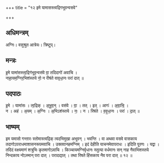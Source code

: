 +++
title = "१२ इमे यामासस्त्वद्रिगभूवन्वसवे"

+++
## अधिमन्त्रम्
अग्निः। वसुश्रुत आत्रेयः। त्रिष्टुप्।

## मन्त्रः
इ॒मे यामा॑सस्त्व॒द्रिग॑भूव॒न्वस॑वे वा॒ तदिदागो॑ अवाचि ।  
नाहा॒यम॒ग्निर॒भिश॑स्तये नो॒ न रीष॑ते वावृधा॒नः परा॑ दात् ॥

## पदपाठः
इ॒मे । यामा॑सः । त्व॒द्रिक् । अ॒भू॒व॒न् । वस॑वे । वा॒ । तत् । इत् । आगः॑ । अ॒वा॒चि॒ ।  
न । अह॑ । अ॒यम् । अ॒ग्निः । अ॒भिऽश॑स्तये । नः॒ । न । रिष॑ते । व॒वृ॒धा॒नः । परा॑ । दा॒त् ॥

## भाष्यम्
इम यमासो गन्तारः स्तोमास्त्वद्रिक् त्वदभिमुखा अभूवन् । भवन्ति । वा अथवा वसवे वासकाय तदागोऽपराधमाशासनरूपमवाचि । उक्तवानहमग्निम् । इदं देहीति याचनमेवापराधः । इदिति पूरणः । यद्वा । तदिदं वक्ष्यमाणं शत्रुभिः कृतमागोऽवाचि । किञ्चायमग्निर्वृधानः स्तुत्या वर्धमानः सन् नाह नैवाभिशस्तये निन्दकाय नोऽस्मान् परा दात् । परादद्यात् । तथा रिषते हिंसकाय नैव परा दात् ॥ १२ ॥